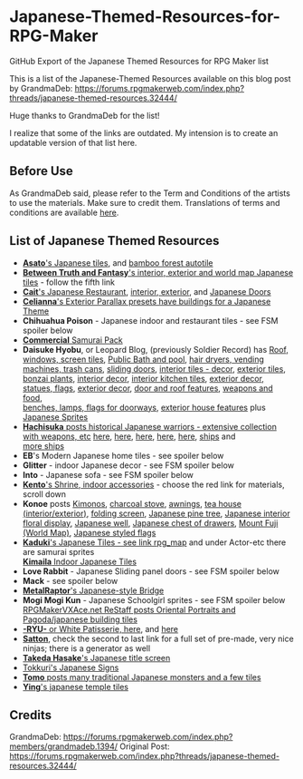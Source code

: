 # Japanese-Themed-Resources-for-RPG-Maker
GitHub Export of the Japanese Themed Resources for RPG Maker list

This is a list of the Japanese-Themed Resources available on this blog post by GrandmaDeb:
https://forums.rpgmakerweb.com/index.php?threads/japanese-themed-resources.32444/

Huge thanks to GrandmaDeb for the list!

I realize that some of the links are outdated. My intension is to create an updatable version of that list here.

## Before Use
As GrandmaDeb said, please refer to the Term and Conditions of the artists to use the materials. Make sure to credit them. 
Translations of terms and conditions are available [here](http://forums.rpgmakerweb.com/index.php?/topic/27527-translated-terms-of-usage-of-japanese-blogs/).

## List of Japanese Themed Resources

- [**Asato**'s Japanese tiles](http://aklj00dla.blog.fc2.com/blog-entry-18.html#), and [bamboo forest autotile](http://aklj00dla.blog.fc2.com/blog-entry-34.html#)  
- [**Between Truth and Fantasy**'s interior, exterior and world map Japanese tiles](http://www.geocities.jp/chierin4649/tkoolsozai.html) - follow the fifth link  
- [**Cait**'s Japanese Restaurant](http://nicnubill.deviantart.com/art/Japanese-rest-436041433), [interior, exterior](http://nicnubill.deviantart.com/art/Japanese-Style-405980413), and [Japanese Doors](http://nicnubill.deviantart.com/art/Japanese-Doors-406054192)  
- [**Celianna**'s Exterior Parallax presets have buildings for a Japanese Theme](http://pixanna.nl/materials/celiannas-parallax-tiles/exterior-tiles/)  
- **Chihuahua Poison** - Japanese indoor and restaurant tiles - see FSM spoiler below  
- [**Commercial** Samurai Pack](http://www.rpgmakerweb.com/a/graphics/rpg-maker-materials-for-vx-samurai)
- **Daisuke Hyobu**, or Leopard Blog, (previously Soldier Record) has [Roof, windows, screen tiles](http://hyouburogu.jugem.jp/?eid=232#), [Public Bath and pool](http://hyouburogu.jugem.jp/?eid=209#), [hair dryers, vending machines, trash cans](http://hyouburogu.jugem.jp/?eid=208#), [sliding doors](http://hyouburogu.jugem.jp/?eid=207#), [interior tiles - decor](http://hyouburogu.jugem.jp/?eid=204#), [exterior tiles](http://hyouburogu.jugem.jp/?eid=198#), [bonzai plants](http://hyouburogu.jugem.jp/?eid=196#), [interior decor](http://hyouburogu.jugem.jp/?eid=195#), [interior kitchen tiles](http://hyouburogu.jugem.jp/?eid=188#), [exterior decor, statues, flags](http://hyouburogu.jugem.jp/?eid=183#), [exterior decor](http://hyouburogu.jugem.jp/?eid=179#), [door and roof features](http://hyouburogu.jugem.jp/?eid=163#), [weapons and food](http://hyouburogu.jugem.jp/?eid=177#),  
[benches, lamps, flags for doorways](http://hyouburogu.jugem.jp/?eid=159#), [exterior house features](http://hyouburogu.jugem.jp/?eid=149#) plus [Japanese Sprites](http://hyouburogu.jugem.jp/?eid=279)
- [**Hachisuka** posts historical Japanese warriors - extensive collection with weapons, etc](http://hachisukaan.blog.fc2.com/blog-category-23.html) [here](http://hachisukaan.blog.fc2.com/blog-entry-49.html#more), [here](http://hachisukaan.blog.fc2.com/blog-entry-39.html), [here](http://hachisukaan.blog.fc2.com/blog-entry-26.html#more), [here](http://hachisukaan.blog.fc2.com/blog-entry-25.html#more), [here](http://hachisukaan.blog.fc2.com/blog-entry-22.html), [ships](http://hachisukaan.blog.fc2.com/blog-entry-110.html) and  
[more ships](http://hachisukaan.blog.fc2.com/blog-entry-81.html)  
- **EB**'s Modern Japanese home tiles - see spoiler below  
- **Glitter** - indoor Japanese decor - see FSM spoiler below  
- **Into** - Japanese sofa - see FSM spoiler below  
- [**Kento**'s Shrine, indoor accessories](http://kento-2nd.net/material.html) - choose the red link for materials, scroll down  
- **Konoe** posts [Kimonos](http://konoee.blog137.fc2.com/blog-entry-161.html#), [charcoal stove](http://konoee.blog137.fc2.com/blog-entry-158.html), [awnings](http://konoee.blog137.fc2.com/blog-entry-109.html), [tea house (interior/exterior)](http://konoee.blog137.fc2.com/blog-entry-143.html), [folding screen](http://konoee.blog137.fc2.com/blog-entry-129.html), [Japanese pine tree](http://konoee.blog137.fc2.com/blog-entry-125.html), [Japanese interior floral display](http://konoee.blog137.fc2.com/blog-entry-121.html), [Japanese well](http://konoee.blog137.fc2.com/blog-entry-119.html), [Japanese chest of drawers](http://konoee.blog137.fc2.com/blog-entry-111.html), [Mount Fuji (World Map)](http://konoee.blog137.fc2.com/blog-entry-86.html), [Japanese styled flags](http://konoee.blog137.fc2.com/blog-entry-46.html)  
- [**Kaduki**'s Japanese Tiles - see link rpg_map](http://usui.moo.jp/rpg_map.html) and under Actor-etc there are samurai sprites  
[**Kimaila** Indoor Japanese Tiles](http://sepiarche.web.fc2.com/kimacage/map/map02.html)  
- **Love Rabbit** - Japanese Sliding panel doors - see FSM spoiler below  
- **Mack** - see spoiler below  
- [**MetalRaptor**'s Japanese-style Bridge](http://metalraptor.deviantart.com/art/Japanese-Style-Bridge-RPG-Maker-Tile-set-392317758)  
- **Mogi Mogi Kun** - Japanese Schoolgirl sprites - see FSM spoiler below  
[RPGMakerVXAce.net ReStaff posts Oriental Portraits and Pagoda/japanese building tiles](http://www.rpgmakervxace.net/topic/31259-march-restaff-beauty-of-the-orient/)  
- [**-RYU-** or White Patisserie, here](http://img.www5.hp-ez.com/img/white-patisserie/a_20140307-181316.png), and [here](http://img.www5.hp-ez.com/img/white-patisserie/a_20130828-003049.png)  
- [**Satton**](http://him2.sakura.ne.jp/labo/), check the second to last link for a full set of pre-made, very nice ninjas; there is a generator as well  
- [**Takeda Hasake**'s Japanese title screen](http://www.rpgmakervxace.net/topic/3136-touhou-ressource-request-and-title-request/?p=29756)  
- [Tokkuri's Japanese Signs](http://tokkuritomattari.blog.fc2.com/blog-entry-143.html)  
- [**Tomo** posts many traditional Japanese monsters and a few tiles](http://rpgdot.blog92.fc2.com/)  
- [**Ying**'s japanese temple tiles](http://forums.rpgmakerweb.com/index.php?/topic/35360-yings-things/) 

## Credits 
GrandmaDeb: https://forums.rpgmakerweb.com/index.php?members/grandmadeb.1394/
Original Post: https://forums.rpgmakerweb.com/index.php?threads/japanese-themed-resources.32444/
